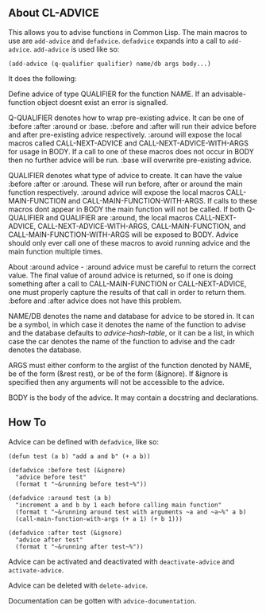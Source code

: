About CL-ADVICE
---------------
This allows you to advise functions in Common Lisp. The main macros to use are
`add-advice` and `defadvice`. `defadvice` expands into a call to `add-advice`.
`add-advice` is used like so:

`(add-advice (q-qualifier qualifier) name/db args body...)`

It does the following:

Define advice of type QUALIFIER for the function NAME. If an advisable-function
object doesnt exist an error is signalled.

Q-QUALIFIER denotes how to wrap pre-existing advice. It can be one of :before 
:after :around or :base. :before and :after will run their advice before and after
pre-existing advice respectively. :around will expose the local macros called 
CALL-NEXT-ADVICE and CALL-NEXT-ADVICE-WITH-ARGS for usage in BODY. If a call to one
of these macros does not occur in BODY then no further advice will be run. :base
will overwrite pre-existing advice.

QUALIFIER denotes what type of advice to create. It can have the value :before 
:after or :around. These will run before, after or around the main function 
respectively. :around advice will expose the local macros CALL-MAIN-FUNCTION and 
CALL-MAIN-FUNCTION-WITH-ARGS. If calls to these macros dont appear in BODY the main
function will not be called. If both Q-QUALIFIER and QUALIFIER are :around, the 
local macros CALL-NEXT-ADVICE, CALL-NEXT-ADVICE-WITH-ARGS, CALL-MAIN-FUNCTION, and
CALL-MAIN-FUNCTION-WITH-ARGS will be exposed to BODY. Advice should only ever call
one of these macros to avoid running advice and the main function multiple times. 

About :around advice - :around advice must be careful to return the correct value. 
The final value of around advice is returned, so if one is doing something after a 
call to CALL-MAIN-FUNCTION or CALL-NEXT-ADVICE, one must properly capture the 
results of that call in order to return them. :before and :after advice does not 
have this problem.

NAME/DB denotes the name and database for advice to be stored in. It can be a 
symbol, in which case it denotes the name of the function to advise and the 
database defaults to *advice-hash-table*, or it can be a list, in which case the 
car denotes the name of the function to advise and the cadr denotes the database.

ARGS must either conform to the arglist of the function denoted by NAME, be of the 
form (&rest rest), or be of the form (&ignore). If &ignore is specified then any 
arguments will not be accessible to the advice. 

BODY is the body of the advice. It may contain a docstring and declarations.

How To
------
Advice can be defined with `defadvice`, like so:
```
(defun test (a b) "add a and b" (+ a b))

(defadvice :before test (&ignore)
  "advice before test"
  (format t "~&running before test~%"))

(defadvice :around test (a b)
  "increment a and b by 1 each before calling main function"
  (format t "~&running around test with arguments ~a and ~a~%" a b)
  (call-main-function-with-args (+ a 1) (+ b 1)))
  
(defadvice :after test (&ignore)
  "advice after test"
  (format t "~&running after test~%"))
```

Advice can be activated and deactivated with `deactivate-advice` and `activate-advice`.

Advice can be deleted with `delete-advice`.

Documentation can be gotten with `advice-documentation`. 
